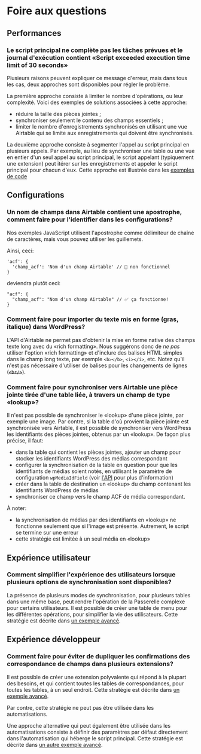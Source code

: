 # Foire aux questions

## Performances

### Le script principal ne complète pas les tâches prévues et le journal d'exécution contient «Script exceeded execution time limit of 30 seconds»

Plusieurs raisons peuvent expliquer ce message d'erreur, mais dans tous les cas, deux approches sont disponibles pour régler le problème.

La première approche consiste à limiter le nombre d'opérations, ou leur complexité. Voici des exemples de solutions associées à cette approche:

* réduire la taille des pièces jointes ;
* synchroniser seulement le contenu des champs essentiels ;
* limiter le nombre d'enregistrements synchronisés en utilisant une vue Airtable qui se limite aux enregistrements qui doivent être synchronisés.

La deuxième approche consiste à segmenter l'appel au script principal en plusieurs appels. Par exemple, au lieu de synchroniser une table ou une vue en entier d'un seul appel au script principal, le script appelant (typiquement une extension) peut itérer sur les enregistrements et appeler le script principal pour chacun d'eux. Cette approche est illustrée dans les [exemples de code](../scripts/loopOverRecordsSync.js)

## Configurations

### Un nom de champs dans Airtable contient une apostrophe, comment faire pour l'identifier dans les configurations?

Nos exemples JavaScript utilisent l'apostrophe comme délimiteur de chaîne de caractères, mais vous pouvez utiliser les guillemets.

Ainsi, ceci:

```
'acf': {
  'champ_acf': 'Nom d'un champ Airtable' // 🚫 non fonctionnel
}
```

deviendra plutôt ceci:

```
"acf": {
  "champ_acf": "Nom d'un champ Airtable" // ✅ ça fonctionne!
}
```

### Comment faire pour importer du texte mis en forme (gras, italique) dans WordPress?

L'API d'Airtable ne permet pas d'obtenir la mise en forme native des champs texte long avec du «rich formatting». Nous suggérons donc de _ne pas_ utiliser l'option «rich formatting» et d'inclure des balises HTML simples dans le champ long texte, par exemple `<b></b>`, `<i></i>`, etc. Notez qu'il n'est pas nécessaire d'utiliser de balises pour les changements de lignes (~~`<br/>`~~).

### Comment faire pour synchroniser vers Airtable une pièce jointe tirée d'une table liée, à travers un champ de type «lookup»?

Il n'est pas possible de synchroniser le «lookup» d'une pièce jointe, par exemple une image. Par contre, si la table d'où provient la pièce jointe est synchronisée vers Airtable, il est possible de synchroniser vers WordPress les identifiants des pièces jointes, obtenus par un «lookup». De façon plus précise, il faut:

* dans la table qui contient les pièces jointes, ajouter un champ pour stocker les identifiants WordPress des médias correspondant
* configurer la synchronisation de la table en question pour que les identifiants de médias soient notés, en utilisant le paramètre de configuration `wpMediaIdField` (voir [l'API](api.md) pour plus d'information)
* créer dans la table de destination un «lookup» du champ contenant les identifiants WordPress de médias
* synchroniser ce champ vers le champ ACF de média correspondant.

À noter:
* la synchronisation de médias par des identifiants en «lookup» ne fonctionne seulement que si l'image est présente. Autrement, le script se termine sur une erreur
* cette stratégie est limitée à un seul média en «lookup»

## Expérience utilisateur

### Comment simplifier l'expérience des utilisateurs lorsque plusieurs options de synchronisation sont disponibles?

La présence de plusieurs modes de synchronisation, pour plusieurs tables dans une même base, peut rendre l'opération de la Passerelle complexe pour certains utilisateurs. Il est possible de créer une table de menu pour les différentes opérations, pour simplifier la vie des utilisateurs. Cette stratégie est décrite dans [un exemple avancé](../doc/exemples.md#avancé-un-seul-script-pour-plusieurs-types-dopérations-et-pour-maintenir-une-seule-table-de-correspondances).

## Expérience développeur

### Comment faire pour éviter de dupliquer les confirmations des correspondance de champs dans plusieurs extensions?

Il est possible de créer une extension polyvalente qui répond à la plupart des besoins, et qui contient toutes les tables de correspondances, pour toutes les tables, à un seul endroit. Cette stratégie est décrite dans [un exemple avancé](../doc/exemples.md#avancé-un-seul-script-pour-plusieurs-types-dopérations-et-pour-maintenir-une-seule-table-de-correspondances).

Par contre, cette stratégie ne peut pas être utilisée dans les automatisations.

Une approche alternative qui peut également être utilisée dans les automatisations consiste à définir des paramètres par défaut directement dans l'automatisation qui héberge le script principal. Cette stratégie est décrite dans [un autre exemple avancé](../doc/exemples.md#avancé-paramètres-par-défaut-pour-le-script-principal).
